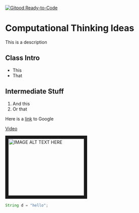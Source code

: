 [![Gitpod Ready-to-Code](https://img.shields.io/badge/Gitpod-Ready--to--Code-blue?logo=gitpod)](https://gitpod.io/#https://github.com/maleich/CT-Ideas) 

# Computational Thinking Ideas

This is a description

## Class Intro
* This 
* That

## Intermediate Stuff
1) And this
2) Or that

Here is a [link](http://www.google.com) to Google

[Video](https://www.youtube.com/watch?v=OAVLuNQURTo&t=1799s)

<a href="http://www.youtube.com/watch?feature=player_embedded&v=YOUTUBE_VIDEO_ID_HERE
" target="_blank"><img src="http://img.youtube.com/vi/YOUTUBE_VIDEO_ID_HERE/0.jpg" 
alt="IMAGE ALT TEXT HERE" width="240" height="180" border="10" /></a>


```java
String d = "hello";
```
